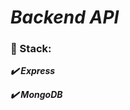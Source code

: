 # ***Backend API***

### :scroll: Stack:

   ***:heavy_check_mark: Express***
   
   ***:heavy_check_mark: MongoDB***
